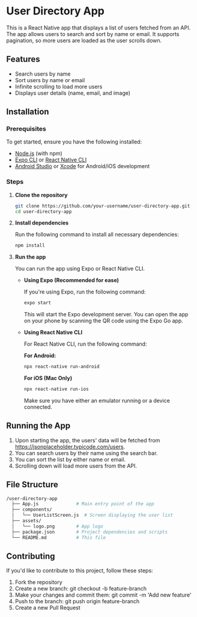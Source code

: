 # User Directory App

This is a React Native app that displays a list of users fetched from an API. The app allows users to search and sort by name or email. It supports pagination, so more users are loaded as the user scrolls down.

## Features

- Search users by name
- Sort users by name or email
- Infinite scrolling to load more users
- Displays user details (name, email, and image)

## Installation

### Prerequisites

To get started, ensure you have the following installed:

- [Node.js](https://nodejs.org/) (with npm)
- [Expo CLI](https://docs.expo.dev/get-started/installation/) or [React Native CLI](https://reactnative.dev/docs/environment-setup)
- [Android Studio](https://developer.android.com/studio) or [Xcode](https://developer.apple.com/xcode/) for Android/iOS development

### Steps

1. **Clone the repository**

   ```bash
   git clone https://github.com/your-username/user-directory-app.git
   cd user-directory-app
   ```

2. **Install dependencies**

   Run the following command to install all necessary dependencies:

   ```bash
   npm install
   ```

3. **Run the app**

   You can run the app using Expo or React Native CLI.

   - **Using Expo (Recommended for ease)**

     If you're using Expo, run the following command:

     ```bash
     expo start
     ```

     This will start the Expo development server. You can open the app on your phone by scanning the QR code using the Expo Go app.

   - **Using React Native CLI**

     For React Native CLI, run the following command:

     **For Android:**

     ```bash
     npx react-native run-android
     ```

     **For iOS (Mac Only)**

     ```bash
     npx react-native run-ios
     ```

     Make sure you have either an emulator running or a device connected.

## Running the App

1. Upon starting the app, the users' data will be fetched from https://jsonplaceholder.typicode.com/users.
2. You can search users by their name using the search bar.
3. You can sort the list by either name or email.
4. Scrolling down will load more users from the API.

## File Structure

```bash
/user-directory-app
  ├── App.js              # Main entry point of the app
  ├── components/
  │   └── UserListScreen.js  # Screen displaying the user list
  ├── assets/
  │   └── logo.png        # App logo
  ├── package.json        # Project dependencies and scripts
  └── README.md           # This file
```

## Contributing
If you'd like to contribute to this project, follow these steps:
1. Fork the repository
2. Create a new branch: git checkout -b feature-branch
3. Make your changes and commit them: git commit -m 'Add new feature'
4. Push to the branch: git push origin feature-branch
5. Create a new Pull Request